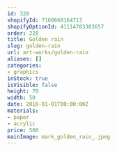 ```yaml
---
id: 328
shopifyId: 7160660164713
shopifyOptionId: 41114783383657
order: 228
title: Golden rain
slug: golden-rain
url: art-works/golden-rain
aliases: []
categories:
- graphics
inStock: true
isVisible: false
height: 70
width: 50
date: 2018-01-01T00:00:00Z
materials:
- paper
- acrylic
price: 500
mainImage: mark_golden_rain_.jpeg
---
```

